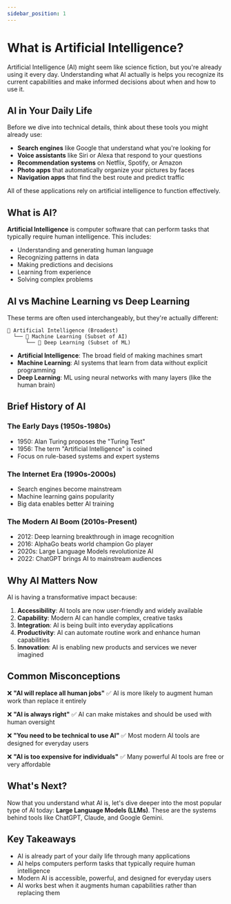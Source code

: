 ```yaml
---
sidebar_position: 1
---
```


# What is Artificial Intelligence?

Artificial Intelligence (AI) might seem like science fiction, but you're already using it every day. Understanding what AI actually is helps you recognize its current capabilities and make informed decisions about when and how to use it.

## AI in Your Daily Life

Before we dive into technical details, think about these tools you might already use:

- **Search engines** like Google that understand what you're looking for
- **Voice assistants** like Siri or Alexa that respond to your questions
- **Recommendation systems** on Netflix, Spotify, or Amazon
- **Photo apps** that automatically organize your pictures by faces
- **Navigation apps** that find the best route and predict traffic

All of these applications rely on artificial intelligence to function effectively.

## What is AI?

**Artificial Intelligence** is computer software that can perform tasks that typically require human intelligence. This includes:

- Understanding and generating human language
- Recognizing patterns in data
- Making predictions and decisions
- Learning from experience
- Solving complex problems

## AI vs Machine Learning vs Deep Learning

These terms are often used interchangeably, but they're actually different:

```
🎯 Artificial Intelligence (Broadest)
  └── 🤖 Machine Learning (Subset of AI)
      └── 🧠 Deep Learning (Subset of ML)
```

- **Artificial Intelligence**: The broad field of making machines smart
- **Machine Learning**: AI systems that learn from data without explicit programming
- **Deep Learning**: ML using neural networks with many layers (like the human brain)

## Brief History of AI

### The Early Days (1950s-1980s)

- 1950: Alan Turing proposes the "Turing Test"
- 1956: The term "Artificial Intelligence" is coined
- Focus on rule-based systems and expert systems

### The Internet Era (1990s-2000s)

- Search engines become mainstream
- Machine learning gains popularity
- Big data enables better AI training

### The Modern AI Boom (2010s-Present)

- 2012: Deep learning breakthrough in image recognition
- 2016: AlphaGo beats world champion Go player
- 2020s: Large Language Models revolutionize AI
- 2022: ChatGPT brings AI to mainstream audiences

## Why AI Matters Now

AI is having a transformative impact because:

1. **Accessibility**: AI tools are now user-friendly and widely available
2. **Capability**: Modern AI can handle complex, creative tasks
3. **Integration**: AI is being built into everyday applications
4. **Productivity**: AI can automate routine work and enhance human capabilities
5. **Innovation**: AI is enabling new products and services we never imagined

## Common Misconceptions

❌ **"AI will replace all human jobs"**
✅ AI is more likely to augment human work than replace it entirely

❌ **"AI is always right"**
✅ AI can make mistakes and should be used with human oversight

❌ **"You need to be technical to use AI"**
✅ Most modern AI tools are designed for everyday users

❌ **"AI is too expensive for individuals"**
✅ Many powerful AI tools are free or very affordable

## What's Next?

Now that you understand what AI is, let's dive deeper into the most popular type of AI today: **Large Language Models (LLMs)**. These are the systems behind tools like ChatGPT, Claude, and Google Gemini.

## Key Takeaways

- AI is already part of your daily life through many applications
- AI helps computers perform tasks that typically require human intelligence
- Modern AI is accessible, powerful, and designed for everyday users
- AI works best when it augments human capabilities rather than replacing them
